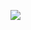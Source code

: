 ![](https://github-readme-stats.vercel.app/api/top-langs?username=michalshelenberg&layout=compact&hide=javascript,html,css,scss&theme=dark)
